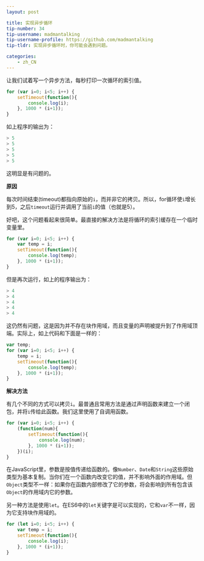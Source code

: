 ```yaml
---
layout: post

title: 实现异步循环
tip-number: 34
tip-username: madmantalking
tip-username-profile: https://github.com/madmantalking
tip-tldr: 实现异步循环时，你可能会遇到问题。 

categories:
    - zh_CN
---
```


让我们试着写一个异步方法，每秒打印一次循环的索引值。

```js
for (var i=0; i<5; i++) {
	setTimeout(function(){
		console.log(i); 
	}, 1000 * (i+1));
}  
```

如上程序的输出为：

```js
> 5
> 5
> 5
> 5
> 5
```

这明显是有问题的。

**原因**

每次时间结束(timeout)都指向原始的`i`，而并非它的拷贝。所以，for循环使`i`增长到5，之后`timeout`运行并调用了当前`i`的值（也就是5）。

好吧，这个问题看起来很简单。最直接的解决方法是将循环的索引缓存在一个临时变量里。

```js
for (var i=0; i<5; i++) {
	var temp = i;
 	setTimeout(function(){
		console.log(temp); 
	}, 1000 * (i+1));
}  
```

但是再次运行，如上的程序输出为：

```js
> 4
> 4
> 4
> 4
> 4
```

这仍然有问题，这是因为并不存在块作用域，而且变量的声明被提升到了作用域顶端。实际上，如上代码和下面是一样的：

```js
var temp;
for (var i=0; i<5; i++) {
 	temp = i;
	setTimeout(function(){
		console.log(temp); 
  	}, 1000 * (i+1));
}  
```

**解决方法**

有几个不同的方式可以拷贝`i`。最普通且常用方法是通过声明函数来建立一个闭包，并将`i`传给此函数。我们这里使用了自调用函数。

```js
for (var i=0; i<5; i++) {
	(function(num){
		setTimeout(function(){
			console.log(num); 
		}, 1000 * (i+1)); 
	})(i);  
}  
```

在JavaScript里，参数是按值传递给函数的。像`Number`、`Date`和`String`这些原始类型为基本复制。当你们在一个函数内改变它的值，并不影响外面的作用域。但`Object`类型不一样：如果你在函数内部修改了它的参数，将会影响到所有包含该`Object`的作用域内它的参数。

另一种方法是使用`let`。在ES6中的`let`关键字是可以实现的，它和`var`不一样，因为它支持块作用域的。

```js
for (let i=0; i<5; i++) {
	var temp = i;
 	setTimeout(function(){
		console.log(i); 
	}, 1000 * (i+1));
}  
```